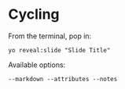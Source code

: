 
# Cycling

From the terminal, pop in:

  ```yo reveal:slide "Slide Title"```

Available options:

 ```--markdown --attributes --notes```
